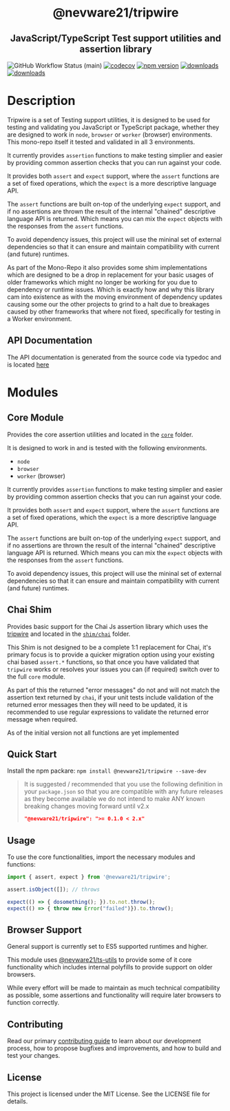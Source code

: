 <h1 align="center">@nevware21/tripwire</h1>
<h2 align="center">JavaScript/TypeScript Test support utilities and assertion library</h2>

![GitHub Workflow Status (main)](https://img.shields.io/github/actions/workflow/status/nevware21/tripwire/ci.yml?branch=main)
[![codecov](https://codecov.io/gh/nevware21/tripwire/graph/badge.svg?token=I9mMGSvfkk)](https://codecov.io/gh/nevware21/tripwire)
[![npm version](https://badge.fury.io/js/%40nevware21%2Ftripwire.svg)](https://badge.fury.io/js/%40nevware21%2Ftripwire)
[![downloads](https://img.shields.io/npm/dt/%40nevware21/tripwire.svg)](https://www.npmjs.com/package/%40nevware21/tripwire)
[![downloads](https://img.shields.io/npm/dm/%40nevware21/tripwire.svg)](https://www.npmjs.com/package/%40nevware21/tripwire)

# Description

Tripwire is a set of Testing support utilities, it is designed to be used for testing and validating you JavaScript or TypeScript package, whether they are designed to work in `node`, `browser` or `worker` (browser) environments. This mono-repo itself it tested and validated in all 3 environments.

It currently provides `assertion` functions to make testing simplier and easier by providing common assertion checks that you can run against your code.

It provides both `assert` and `expect` support, where the `assert` functions are a set of fixed operations, which the `expect` is a more descriptive language API.

The `assert` functions are built on-top of the underlying `expect` support, and if no assertions are thrown the result of the internal "chained" descriptive language API is returned. Which means you can mix the `expect` objects with the responses from the `assert` functions.

To avoid dependency issues, this project will use the mininal set of external dependencies so that it can ensure and maintain compatibility with current (and future) runtimes.

As part of the Mono-Repo it also provides some shim implementations which are designed to be a drop in replacement for your basic usages of older frameworks which might no longer be working for you due to dependency or runtime issues. Which is exactly how and why this library cam into existence as with the moving environment of dependency updates causing some our the other projects to grind to a halt due to breakages caused by other frameworks that where not fixed, specifically for testing in a Worker environment.


## API Documentation

The API documentation is generated from the source code via typedoc and is located [here](https://nevware21.github.io/tripwire/index.html)

# Modules

## Core Module

Provides the core assertion utilities and located in the [`core`](https://github.com/nevware21/tripwire/tree/main/core) folder.

It is designed to work in and is tested with the following environments.

- `node`
- `browser`
- `worker` (browser)

It currently provides `assertion` functions to make testing simplier and easier by providing common assertion checks that you can run against your code.

It provides both `assert` and `expect` support, where the `assert` functions are a set of fixed operations, which the `expect` is a more descriptive language API.

The `assert` functions are built on-top of the underlying `expect` support, and if no assertions are thrown the result of the internal "chained" descriptive language API is returned. Which means you can mix the `expect` objects with the responses from the `assert` functions.

To avoid dependency issues, this project will use the mininal set of external dependencies so that it can ensure and maintain compatibility with current (and future) runtimes.

## Chai Shim

Provides basic support for the Chai Js assertion library which uses the [tripwire](https://github.com/nevware21/tripwire) and located in the [`shim/chai`](https://github.com/nevware21/tripwire/tree/main/shim/chai) folder.

This Shim is not designed to be a complete 1:1 replacement for Chai, it's primary focus is to provide a quicker migration option using your existing chai based `assert.*` functions, so that once you have validated that `tripwire` works or resolves your issues you can (if required) switch over to the full `core` module.

As part of this the returned "error messages" do not and will not match the assertion text returned by `chai`, if your unit tests include validation of the returned error messages then they will need to be updated, it is recommended to use regular expressions to validate the returned error message when required.

As of the initial version not all functions are yet implemented

## Quick Start

Install the npm packare: `npm install @nevware21/tripwire --save-dev`

> It is suggested / recommended that you use the following definition in your `package.json` so that you are compatible with any future releases as they become available
> we do not intend to make ANY known breaking changes moving forward until v2.x 
> ```json
> "@nevware21/tripwire": ">= 0.1.0 < 2.x"
> ```

## Usage

To use the core functionalities, import the necessary modules and functions:

```ts
import { assert, expect } from '@nevware21/tripwire';

assert.isObject([]); // throws

expect(() => { dosomething(); }).to.not.throw();
expect(() => { throw new Error("failed")}).to.throw();
```

## Browser Support

General support is currently set to ES5 supported runtimes and higher.

This module uses [@nevware21/ts-utils](https://github.com/nevware21/ts-utils) to provide some of it core functionality which includes internal polyfills to provide support on older browsers.

While every effort will be made to maintain as much technical compatibility as possible, some assertions and functionality will require later browsers to function correctly.

## Contributing

Read our primary [contributing guide](https://github.com/nevware21/tripwire/blob/main/CONTRIBUTING.md) to learn about our development process, how to propose bugfixes and improvements, and how to build and test your changes.

## License

This project is licensed under the MIT License. See the LICENSE file for details.